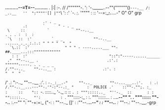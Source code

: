 
   ______.........--=T=--.........______
      .             |:|
 :-. //           /""""""-.
 ': '-._____..--""(""""""()`---.__
  /:   _..__   ''  ":""""'[] |""`\\
  ': :'     `-.     _:._     '"""" :
   ::          '--=:____:.___....-"
                     O"       O" grp










                     .- . _
            .:       `      " - . _
     \     ::          `            ""--..__                                                . . . :  :  :
     `\   ::  :'         ` _ _              ""--..__                       ......_._._:.:.: " " " "  "  "
      `\.::  :'                " " " - ----.....___ ""-##.____...:::""""""""""""
       : :  :'                                     "::":"-----......______
     ."  ""--..__ .                               .:'.:                   """"""-----. . . _ _ _
    /.""--.._    ""--..__ :                     .:'. :                                           "  "  "
   /'   .:   ":-.._      ""--..__             .:'.  :
    `-._:__.-"     ""-.._        ""--...___..:'.   :
      .:               /.""-..__...---""-.'"-:"--.:_
                       "      :  POLICE .'    ::""-."";.
                             :_         :     ::    ":: `-.
                             :::::.._   '-._ ::      ::    `.
                             : """:::::.._  "''-._  ::       :
                             :       "":::::.._   "':         :
                             `.           """:::::-:_         :
                               :.               """::::::...   :
                     ..__..--"" ".      .              """::::::
                        ""--..__  :.--""                      ":
                                ""-+:=:_                   ("-:
                                   :    ""--.._             []'
                                   :          :""--..___..--"
                                   :          :
                                 ""--..__     :
                                         ""--.:_
                                                ""--..__.-grp
